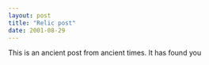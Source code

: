 ```yaml
---
layout: post
title: "Relic post"
date: 2001-08-29
---
```

This is an ancient post from ancient times. It has found you
